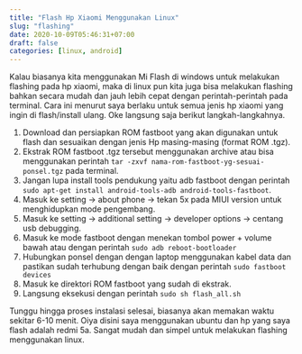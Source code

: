 ```yaml
---
title: "Flash Hp Xiaomi Menggunakan Linux"
slug: "flashing"
date: 2020-10-09T05:46:31+07:00
draft: false
categories: [linux, android]
---
```


Kalau biasanya kita menggunakan Mi Flash di windows untuk melakukan flashing pada hp xiaomi, maka di linux pun kita juga bisa melakukan flashing bahkan secara mudah dan jauh lebih cepat dengan perintah-perintah pada terminal. Cara ini menurut saya berlaku untuk semua jenis hp xiaomi yang ingin di flash/install ulang. Oke langsung saja berikut langkah-langkahnya.

1. Download dan persiapkan ROM fastboot yang akan digunakan untuk flash dan sesuaikan dengan jenis Hp masing-masing (format ROM .tgz).
2. Ekstrak ROM fastboot .tgz tersebut menggunakan archive atau bisa menggunakan perintah `tar -zxvf nama-rom-fastboot-yg-sesuai-ponsel.tgz` pada terminal.
3. Jangan lupa install tools pendukung yaitu adb fastboot dengan perintah `sudo apt-get install android-tools-adb android-tools-fastboot`.
4. Masuk ke setting -> about phone -> tekan 5x pada MIUI version untuk menghidupkan mode pengembang.
5. Masuk ke setting -> additional setting -> developer options -> centang usb debugging.
6. Masuk ke mode fastboot dengan menekan tombol power + volume bawah atau dengan perintah `sudo adb reboot-bootloader`
7. Hubungkan ponsel dengan dengan laptop menggunakan kabel data dan pastikan sudah terhubung dengan baik dengan perintah `sudo fastboot devices`
8. Masuk ke direktori ROM fastboot yang sudah di ekstrak.
9. Langsung eksekusi dengan perintah `sudo sh flash_all.sh`

Tunggu hingga proses instalasi selesai, biasanya akan memakan waktu sekitar 6-10 menit. Oiya disini saya menggunakan ubuntu dan hp yang saya flash adalah redmi 5a. Sangat mudah dan simpel untuk melakukan flashing menggunakan linux.
